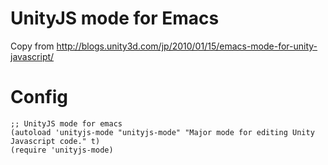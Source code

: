# UnityJS mode for Emacs

Copy from http://blogs.unity3d.com/jp/2010/01/15/emacs-mode-for-unity-javascript/

# Config
```
;; UnityJS mode for emacs
(autoload 'unityjs-mode "unityjs-mode" "Major mode for editing Unity Javascript code." t)
(require 'unityjs-mode)
```
